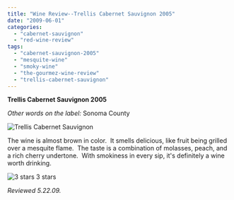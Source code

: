```yaml
---
title: "Wine Review--Trellis Cabernet Sauvignon 2005"
date: "2009-06-01"
categories:
  - "cabernet-sauvignon"
  - "red-wine-review"
tags:
  - "cabernet-sauvignon-2005"
  - "mesquite-wine"
  - "smoky-wine"
  - "the-gourmez-wine-review"
  - "trellis-cabernet-sauvignon"
---
```


**Trellis Cabernet Sauvignon 2005**

_Other words on the label:_ Sonoma County

![](http://www.rebeccagomezfarrell.com/photos/trellis.jpg "Trellis Cabernet Sauvignon")

The wine is almost brown in color.  It smells delicious, like fruit being grilled over a mesquite flame.  The taste is a combination of molasses, peach, and a rich cherry undertone.  With smokiness in every sip, it's definitely a wine worth drinking.




<div class="caption">

![3 stars](http://www.rebeccagomezfarrell.com/wp-content/uploads/2009/02/rating_avocado1.gif "rating_avocado1") 3 stars</div>


_Reviewed 5.22.09._
